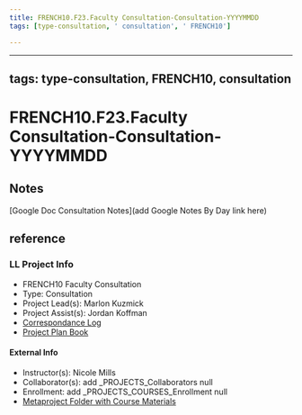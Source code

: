 ```yaml
---
title: FRENCH10.F23.Faculty Consultation-Consultation-YYYYMMDD
tags: [type-consultation, ' consultation', ' FRENCH10']

---
```


---
tags: type-consultation, FRENCH10, consultation
---
# FRENCH10.F23.Faculty Consultation-Consultation-YYYYMMDD

## Notes
[Google Doc Consultation Notes](add Google Notes By Day link here)

## reference
### LL Project Info
* FRENCH10 Faculty Consultation
* Type: Consultation
* Project Lead(s): Marlon Kuzmick
* Project Assist(s): Jordan Koffman
* [Correspondance Log](https://docs.google.com/document/d/1OcgI0bcI4ys4vxls0k-VYksVZ9bou8SYCunjHjWNnX8/edit#heading=h.3kumn4ozsvf0)
* [Project Plan Book](https://hackmd.io/@ll-23-24/HJmTeWSAn)

#### External Info
* Instructor(s): Nicole Mills
* Collaborator(s): add _PROJECTS_Collaborators null
* Enrollment: add _PROJECTS_COURSES_Enrollment null
* [Metaproject Folder with Course Materials](https://drive.google.com/drive/folders/1Jk4z3yFouob6dPnFI1g-VxEkiiG5LPTz)
